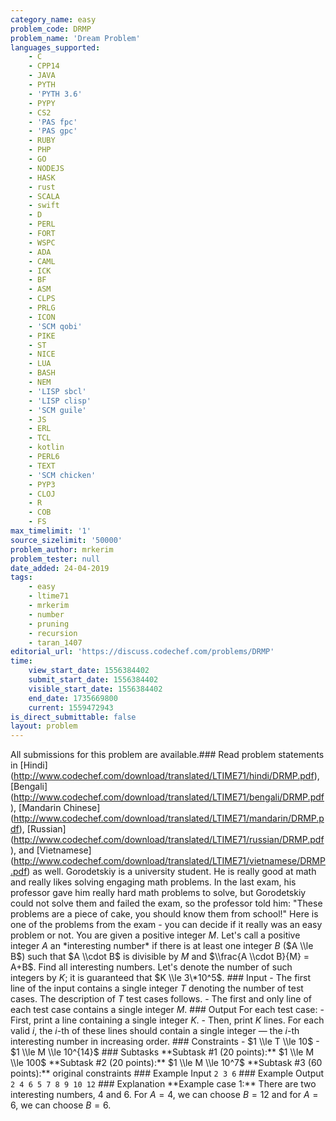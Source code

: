 ```yaml
---
category_name: easy
problem_code: DRMP
problem_name: 'Dream Problem'
languages_supported:
    - C
    - CPP14
    - JAVA
    - PYTH
    - 'PYTH 3.6'
    - PYPY
    - CS2
    - 'PAS fpc'
    - 'PAS gpc'
    - RUBY
    - PHP
    - GO
    - NODEJS
    - HASK
    - rust
    - SCALA
    - swift
    - D
    - PERL
    - FORT
    - WSPC
    - ADA
    - CAML
    - ICK
    - BF
    - ASM
    - CLPS
    - PRLG
    - ICON
    - 'SCM qobi'
    - PIKE
    - ST
    - NICE
    - LUA
    - BASH
    - NEM
    - 'LISP sbcl'
    - 'LISP clisp'
    - 'SCM guile'
    - JS
    - ERL
    - TCL
    - kotlin
    - PERL6
    - TEXT
    - 'SCM chicken'
    - PYP3
    - CLOJ
    - R
    - COB
    - FS
max_timelimit: '1'
source_sizelimit: '50000'
problem_author: mrkerim
problem_tester: null
date_added: 24-04-2019
tags:
    - easy
    - ltime71
    - mrkerim
    - number
    - pruning
    - recursion
    - taran_1407
editorial_url: 'https://discuss.codechef.com/problems/DRMP'
time:
    view_start_date: 1556384402
    submit_start_date: 1556384402
    visible_start_date: 1556384402
    end_date: 1735669800
    current: 1559472943
is_direct_submittable: false
layout: problem
---
```

All submissions for this problem are available.\### Read problem statements in \[Hindi\](http://www.codechef.com/download/translated/LTIME71/hindi/DRMP.pdf), \[Bengali\](http://www.codechef.com/download/translated/LTIME71/bengali/DRMP.pdf), \[Mandarin Chinese\](http://www.codechef.com/download/translated/LTIME71/mandarin/DRMP.pdf), \[Russian\](http://www.codechef.com/download/translated/LTIME71/russian/DRMP.pdf), and \[Vietnamese\](http://www.codechef.com/download/translated/LTIME71/vietnamese/DRMP.pdf) as well. Gorodetskiy is a university student. He is really good at math and really likes solving engaging math problems. In the last exam, his professor gave him really hard math problems to solve, but Gorodetskiy could not solve them and failed the exam, so the professor told him: "These problems are a piece of cake, you should know them from school!" Here is one of the problems from the exam - you can decide if it really was an easy problem or not. You are given a positive integer $M$. Let's call a positive integer $A$ an \*interesting number\* if there is at least one integer $B$ ($A \\le B$) such that $A \\cdot B$ is divisible by $M$ and $\\frac{A \\cdot B}{M} = A+B$. Find all interesting numbers. Let's denote the number of such integers by $K$; it is guaranteed that $K \\le 3\*10^5$. ### Input - The first line of the input contains a single integer $T$ denoting the number of test cases. The description of $T$ test cases follows. - The first and only line of each test case contains a single integer $M$. ### Output For each test case: - First, print a line containing a single integer $K$. - Then, print $K$ lines. For each valid $i$, the $i$-th of these lines should contain a single integer ― the $i$-th interesting number in increasing order. ### Constraints - $1 \\le T \\le 10$ - $1 \\le M \\le 10^{14}$ ### Subtasks \*\*Subtask #1 (20 points):\*\* $1 \\le M \\le 100$ \*\*Subtask #2 (20 points):\*\* $1 \\le M \\le 10^7$ \*\*Subtask #3 (60 points):\*\* original constraints ### Example Input ``` 2 3 6 ``` ### Example Output ``` 2 4 6 5 7 8 9 10 12 ``` ### Explanation \*\*Example case 1:\*\* There are two interesting numbers, $4$ and $6$. For $A = 4$, we can choose $B = 12$ and for $A = 6$, we can choose $B = 6$.
